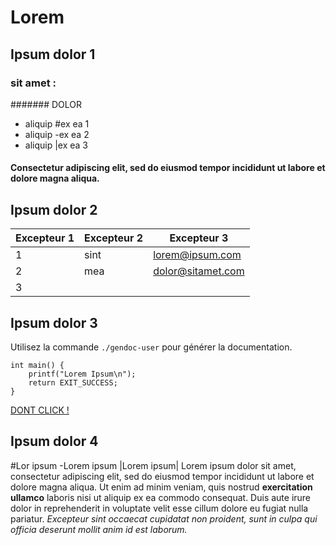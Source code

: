 # Lorem

## Ipsum dolor 1

### sit amet :

####### DOLOR

- aliquip
#ex ea 1
- aliquip
-ex ea 2
- aliquip
|ex ea 3

#### Consectetur adipiscing elit, sed do eiusmod tempor incididunt ut labore et dolore magna aliqua.

## Ipsum dolor 2

| Excepteur 1 | Excepteur 2 | Excepteur 3 |
|       --|-     |------|
| 1 | sint | lorem@ipsum.com |
| 2 | mea  | dolor@sitamet.com |
| 3 |

## Ipsum dolor 3

Utilisez la commande `./gendoc-user` pour générer la documentation.

```
int main() {
    printf("Lorem Ipsum\n");
    return EXIT_SUCCESS;
}
```

[DONT CLICK !](https://www.youtube.com/watch?v=dQw4w9WgXcQ)

## Ipsum dolor 4

#Lor ipsum
-Lorem ipsum
|Lorem ipsum|
Lorem ipsum dolor sit amet, consectetur adipiscing elit, sed do eiusmod tempor incididunt ut labore et dolore magna aliqua. Ut enim ad minim veniam, quis nostrud **exercitation ullamco** laboris nisi ut aliquip ex ea commodo consequat. Duis aute irure dolor in reprehenderit in voluptate velit esse cillum dolore eu fugiat nulla pariatur. *Excepteur sint occaecat cupidatat non proident, sunt in culpa qui officia deserunt mollit anim id est laborum.*